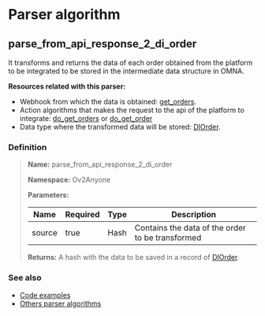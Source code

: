 # Parser algorithm
 
## parse_from_api_response_2_di_order

It transforms and returns the data of each order obtained from the platform to be integrated to be stored in 
the intermediate data structure in OMNA.

**Resources related with this parser:**

* Webhook from which the data is obtained: [get_orders](../webhooks/overview.md?id=get_orders).
* Action algorithms that makes the request to the api of the platform to integrate:
  [do_get_orders](../action-algorithms/do_get_orders.md) or [do_get_order](../action-algorithms/do_get_order.md)
* Data type where the transformed data will be stored: [DIOrder](../data-types/DIOrder.md).
    
### Definition

> **Name:** parse_from_api_response_2_di_order
> 
> **Namespace:** Ov2Anyone
>
> **Parameters:**
> 
> | Name | Required | Type | Description |
> | ---- | -------- | ---- | ----------- |
> | source | true | Hash | Contains the data of the order to be transformed |
>
> **Returns:** A hash with the data to be saved in a record of [DIOrder](../data-types/DIOrder.md).

### See also
* [Code examples](https://cenit.io/algorithm?f[name][40703][o]=is&f[name][40703][v]=parse_from_api_response_2_di_order&f[namespace][40840][o]=starts_with&f[namespace][40840][v]=Ov2)
* [Others parser algorithms](overview?id=parse_from_api_response_2_di_order)